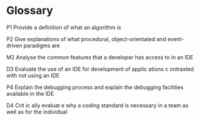 # Glossary

P1 Provide a definition of what an algorithm  is  

P2 Give explanations  of what procedural,  object-orientated and event-driven  paradigms   are

M2 Analyse the common features that a developer has access to in an IDE

D3 Evaluate the use of an IDE  for  development  of  applic ations  c ontrasted  with not using  an IDE

P4 Explain  the  debugging  process and explain  the debugging  facilities  available  in  the  IDE

D4 Crit ic ally  evaluat e  why  a coding standard is necessary in a team as well as for the individual
